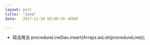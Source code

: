 ```yaml
---
layout: post
title:  "java"
date:   2017-11-28 09:00:30 +0800

---
```

* 简洁用法
procedureLineDao.insert(Arrays.asList(procedureLine));


